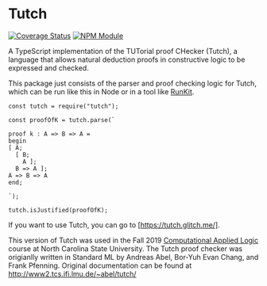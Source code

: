 # Tutch

[![Coverage Status](https://coveralls.io/repos/github/retutch/tutch/badge.svg)](https://coveralls.io/github/retutch/tutch)
[![NPM Module](https://img.shields.io/npm/v/tutch.svg)](https://www.npmjs.com/package/tutch)

A TypeScript implementation of the TUTorial proof CHecker (Tutch), a language that allows natural deduction proofs in constructive logic to be expressed and checked.

This package just consists of the parser and proof checking logic for Tutch, which can be run like this in Node or in a tool like [RunKit](https://npm.runkit.com/tutch).

    const tutch = require("tutch");

    const proofOfK = tutch.parse(`

    proof k : A => B => A =
    begin
    [ A;
      [ B;
        A ];
      B => A ];
    A => B => A
    end;

    `);

    tutch.isJustified(proofOfK);

If you want to use Tutch, you can go to [https://tutch.glitch.me/].

This version of Tutch was used in the Fall 2019 [Computational Applied Logic](https://sites.google.com/a/ncsu.edu/csc-503-f19/) course at North Carolina State University. The Tutch proof checker was origianlly written in Standard ML by Andreas Abel, Bor-Yuh Evan Chang, and Frank Pfenning. Original documentation can be found at http://www2.tcs.ifi.lmu.de/~abel/tutch/
